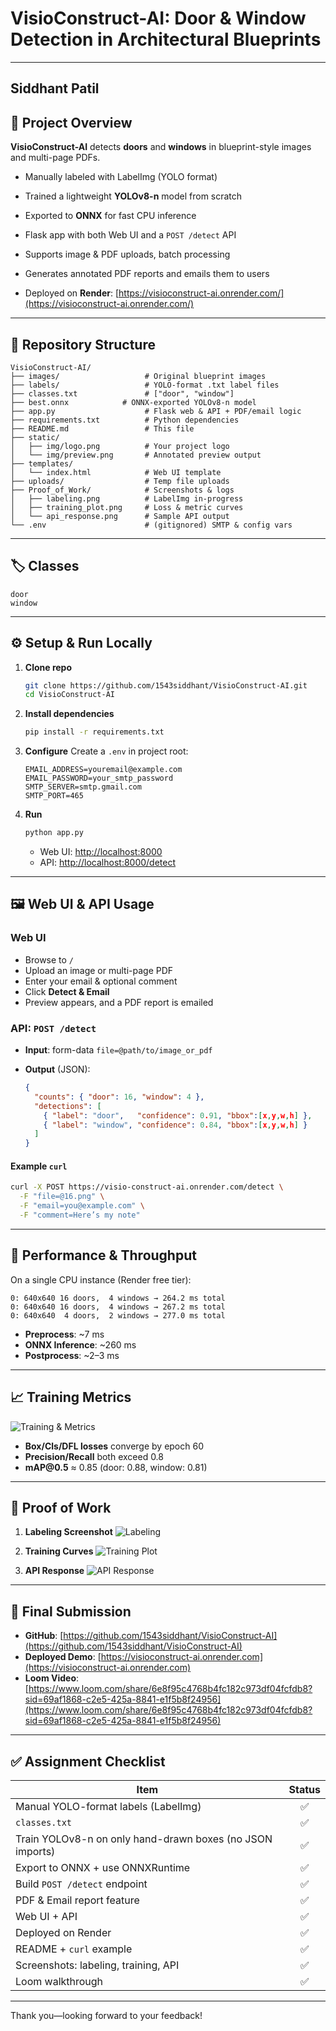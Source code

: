 # VisioConstruct-AI: Door & Window Detection in Architectural Blueprints

---

## Siddhant Patil 

## 🚀 Project Overview

**VisioConstruct-AI** detects **doors** and **windows** in blueprint-style images and multi-page PDFs.

* Manually labeled with LabelImg (YOLO format)
* Trained a lightweight **YOLOv8-n** model from scratch
* Exported to **ONNX** for fast CPU inference
* Flask app with both Web UI and a `POST /detect` API
* Supports image & PDF uploads, batch processing
* Generates annotated PDF reports and emails them to users

* Deployed on **Render**:
  [https://visioconstruct-ai.onrender.com/](https://visioconstruct-ai.onrender.com/)

---

## 📂 Repository Structure

```
VisioConstruct-AI/
├── images/                   # Original blueprint images
├── labels/                   # YOLO-format .txt label files
├── classes.txt               # ["door", "window"]
├── best.onnx            # ONNX-exported YOLOv8-n model
├── app.py                    # Flask web & API + PDF/email logic
├── requirements.txt          # Python dependencies
├── README.md                 # This file
├── static/
│   ├── img/logo.png          # Your project logo
│   └── img/preview.png       # Annotated preview output
├── templates/
│   └── index.html            # Web UI template
├── uploads/                  # Temp file uploads
├── Proof_of_Work/            # Screenshots & logs
│   ├── labeling.png          # LabelImg in-progress
│   ├── training_plot.png     # Loss & metric curves
│   └── api_response.png      # Sample API output
└── .env                      # (gitignored) SMTP & config vars
```

---

## 🏷️ Classes

```
door
window
```

---

## ⚙️ Setup & Run Locally

1. **Clone repo**

   ```bash
   git clone https://github.com/1543siddhant/VisioConstruct-AI.git
   cd VisioConstruct-AI
   ```

2. **Install dependencies**

   ```bash
   pip install -r requirements.txt
   ```

3. **Configure**
   Create a `.env` in project root:

   ```
   EMAIL_ADDRESS=youremail@example.com
   EMAIL_PASSWORD=your_smtp_password
   SMTP_SERVER=smtp.gmail.com
   SMTP_PORT=465
   ```

4. **Run**

   ```bash
   python app.py
   ```

   * Web UI: [http://localhost:8000](http://localhost:8000)
   * API:      [http://localhost:8000/detect](http://localhost:8000/detect)

---

## 🖼️ Web UI & API Usage

### Web UI

* Browse to `/`
* Upload an image or multi-page PDF
* Enter your email & optional comment
* Click **Detect & Email**
* Preview appears, and a PDF report is emailed

### API: `POST /detect`

* **Input**: form-data `file=@path/to/image_or_pdf`
* **Output** (JSON):

  ```json
  {
    "counts": { "door": 16, "window": 4 },
    "detections": [
      { "label": "door",   "confidence": 0.91, "bbox":[x,y,w,h] },
      { "label": "window", "confidence": 0.84, "bbox":[x,y,w,h] }
    ]
  }
  ```

#### Example `curl`

```bash
curl -X POST https://visio-construct-ai.onrender.com/detect \
  -F "file=@16.png" \
  -F "email=you@example.com" \
  -F "comment=Here’s my note"
```

---

## 🚀 Performance & Throughput

On a single CPU instance (Render free tier):

```
0: 640x640 16 doors,  4 windows → 264.2 ms total
0: 640x640 16 doors,  4 windows → 267.2 ms total
0: 640x640  4 doors,  2 windows → 277.0 ms total
```

* **Preprocess**: \~7 ms
* **ONNX Inference**: \~260 ms
* **Postprocess**: \~2–3 ms

---

## 📈 Training Metrics

![Training & Metrics](https://raw.githubusercontent.com/1543siddhant/VisioConstruct-AI/refs/heads/main/runs/detect/yolov8n_blueprint_fullrun/confusion_matrix.png)

* **Box/Cls/DFL losses** converge by epoch 60
* **Precision/Recall** both exceed 0.8
* **mAP\@0.5** ≈ 0.85 (door: 0.88, window: 0.81)

---

## 📸 Proof of Work

1. **Labeling Screenshot**
   ![Labeling](https://raw.githubusercontent.com/1543siddhant/VisioConstruct-AI/refs/heads/main/runs/detect/yolov8n_blueprint_fullrun/Screenshot%202025-06-01%20024329.png)

2. **Training Curves**
   ![Training Plot](https://raw.githubusercontent.com/1543siddhant/VisioConstruct-AI/refs/heads/main/runs/detect/yolov8n_blueprint_fullrun/results.png)

3. **API Response**
   ![API Response](https://raw.githubusercontent.com/1543siddhant/VisioConstruct-AI/refs/heads/main/runs/detect/yolov8n_blueprint_fullrun/Screenshot%202025-06-01%20182948.png)

---

## 🔗 Final Submission

* **GitHub**: [https://github.com/1543siddhant/VisioConstruct-AI](https://github.com/1543siddhant/VisioConstruct-AI)
* **Deployed Demo**: [https://visioconstruct-ai.onrender.com](https://visioconstruct-ai.onrender.com)
* **Loom Video**: [https://www.loom.com/share/6e8f95c4768b4fc182c973df04fcfdb8?sid=69af1868-c2e5-425a-8841-e1f5b8f24956](https://www.loom.com/share/6e8f95c4768b4fc182c973df04fcfdb8?sid=69af1868-c2e5-425a-8841-e1f5b8f24956)

---

## ✅ Assignment Checklist

| Item                                                      | Status |
| --------------------------------------------------------- | :----: |
| Manual YOLO-format labels (LabelImg)                      |    ✅   |
| `classes.txt`                                             |    ✅   |
| Train YOLOv8-n on only hand-drawn boxes (no JSON imports) |    ✅   |
| Export to ONNX + use ONNXRuntime                          |    ✅   |
| Build `POST /detect` endpoint                             |    ✅   |
| PDF & Email report feature                                |    ✅   |
| Web UI + API                                              |    ✅   |
| Deployed on Render                                        |    ✅   |
| README + `curl` example                                   |    ✅   |
| Screenshots: labeling, training, API                      |    ✅   |
| Loom walkthrough                                          |    ✅   |

---

Thank you—looking forward to your feedback!
